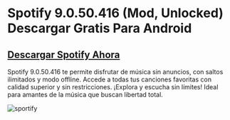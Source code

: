 # Spotify 9.0.50.416 (Mod, Unlocked) Descargar Gratis Para Android

## [Descargar Spotify Ahora](https://sites.google.com/view/spotify-premium-apk-9050416/home)
Spotify 9.0.50.416 te permite disfrutar de música sin anuncios, con saltos ilimitados y modo offline. Accede a todas tus canciones favoritas con calidad superior y sin restricciones. ¡Explora y escucha sin límites! Ideal para amantes de la música que buscan libertad total.

![sportify](https://github.com/user-attachments/assets/dcf876de-fce8-4e7d-90c2-b563e38f75f1)
